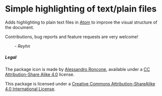 # Simple highlighting of text/plain files

Adds highlighting to plain text files in [Atom](https://atom.io/) to improve the visual structure of the document.

Contributions, bug reports and feature requests are very welcome!

&nbsp; &nbsp; &nbsp; &nbsp; _- Reyhn_


##### Legal

The package icon is made by [Alessandro Roncone](https://github.com/alecive), available under a [CC Attribution-Share Alike 4.0](http://creativecommons.org/licenses/by-sa/4.0/) license.

This package is licensed under a [Creative Commons Attribution-ShareAlike 4.0 International License](http://creativecommons.org/licenses/by-sa/4.0/).
